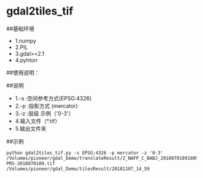 # gdal2tiles_tif
##基础环境
* 1.numpy
* 2.PIL
* 3.gdal>=2.1
* 4.pyhton

##使用说明：


##说明
* 1.-s :空间参考方式(EPSG:4326)
* 2.-p :投影方式 (mercator)
* 3.-z :层级 示例（'0-3'）
* 4.输入文件（*.tif）
* 5.输出文件夹

##示例
```
python gdal2tiles_tif.py -s EPSG:4326 -p mercator -z '0-3' /Volumes/pioneer/gdal_Demo/translateResult/Z_NAFP_C_BABJ_20180701091809_P_CLDAS_RT_ASI_0P0625_HOR-PRS-2018070109.tif /Volumes/pioneer/gdal_Demo/tilesResult/20181107_14_59

```